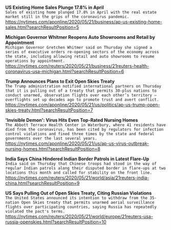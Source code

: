 **US Existing Home Sales Plunge 17.8% in April**\
`Sales of existing home plunged 17.8% in April with the real estate market still in the grips of the coronavirus pandemic.`\
https://nytimes.com/aponline/2020/05/21/business/ap-us-existing-home-sales.html?searchResultPosition=5

**Michigan Governor Whitmer Reopens Auto Showrooms and Retail by Appointment**\
`Michigan Governor Gretchen Whitmer said on Thursday she signed a series of executive orders re-opening sectors of the economy across the state, including allowing retail and auto showrooms to resume operations by appointment.`\
https://nytimes.com/reuters/2020/05/21/business/21reuters-health-coronavirus-usa-michigan.html?searchResultPosition=6

**Trump Announces Plans to Exit Open Skies Treaty**\
`The Trump administration notified international partners on Thursday that it is pulling out of a treaty that permits 30-plus nations to conduct unarmed, observation flights over each other’s territory — overflights set up decades ago to promote trust and avert conflict.`\
https://nytimes.com/aponline/2020/05/21/us/politics/ap-us-trump-open-skies-treaty.html?searchResultPosition=7

**'Invisible Demon': Virus Hits Even Top-Rated Nursing Homes**\
`The Abbott Terrace Health Center in Waterbury, where 41 residents have died from the coronavirus, has been cited by regulators for infection control violations and fined three times by the state and federal governments over the last several years.`\
https://nytimes.com/aponline/2020/05/21/us/ap-us-virus-outbreak-nursing-homes.html?searchResultPosition=8

**India Says China Hindered Indian Border Patrols in Latest Flare-Up**\
`India said on Thursday that Chinese troops had stood in the way of regular Indian patrols along their disputed border in flare-ups at two locations this month and called for stability on the front line.`\
https://nytimes.com/reuters/2020/05/21/world/asia/21reuters-india-china.html?searchResultPosition=9

**US Says Pulling Out of Open Skies Treaty, Citing Russian Violations**\
`The United States announced its intention to withdraw from the 35-nation Open Skies treaty that permits unarmed aerial surveillance flights over participating countries, saying Russia has repeatedly violated the pact's terms.`\
https://nytimes.com/reuters/2020/05/21/world/europe/21reuters-usa-russia-openskies.html?searchResultPosition=10


